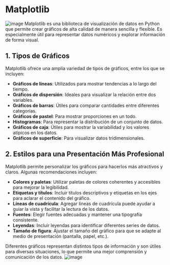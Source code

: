 # Matplotlib
![image](https://github.com/user-attachments/assets/0e839b98-14a1-4628-b26f-135a719813a1)
Matplotlib es una biblioteca de visualización de datos en Python que permite crear gráficos de alta calidad de manera sencilla y flexible. Es especialmente útil para representar datos numéricos y explorar información de forma visual.

## 1. Tipos de Gráficos

Matplotlib ofrece una amplia variedad de tipos de gráficos, entre los que se incluyen:

- **Gráficos de líneas**: Utilizados para mostrar tendencias a lo largo del tiempo.
- **Gráficos de dispersión**: Ideales para visualizar la relación entre dos variables.
- **Gráficos de barras**: Útiles para comparar cantidades entre diferentes categorías.
- **Gráficos de pastel**: Para mostrar proporciones en un todo.
- **Histogramas**: Para representar la distribución de un conjunto de datos.
- **Gráficos de caja**: Útiles para mostrar la variabilidad y los valores atípicos en los datos.
- **Gráficos de superficie**: Para visualizar datos tridimensionales.

## 2. Estilos para una Presentación Más Profesional

Matplotlib permite personalizar los gráficos para hacerlos más atractivos y claros. Algunas recomendaciones incluyen:

- **Colores y paletas**: Utilizar paletas de colores coherentes y accesibles para mejorar la legibilidad.
- **Etiquetas y títulos**: Incluir títulos descriptivos y etiquetas en los ejes para aclarar el contenido del gráfico.
- **Líneas de cuadrícula**: Agregar líneas de cuadrícula puede ayudar a guiar la vista y facilitar la lectura de los datos.
- **Fuentes**: Elegir fuentes adecuadas y mantener una tipografía consistente.
- **Leyendas**: Incluir leyendas para identificar diferentes series de datos.
- **Tamaño de figura**: Ajustar el tamaño del gráfico para que se adapte al medio de presentación (pantalla, papel, etc.).

Diferentes gráficos representan distintos tipos de información y son útiles para diversas situaciones, lo que permite una mejor comprensión y comunicación de los datos.
![image](https://github.com/user-attachments/assets/19f1930b-3e13-4df0-99c6-abeb32f543f8)
